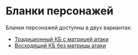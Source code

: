 # Бланки персонажей

Бланки персонажей доступны в двух вариантах:

- [Традиционный КБ с матрицей атаки](https://github.com/Phenomen/ose/raw/master/docs/assets/pdf/Old-School_Essentials_-_Character_Sheet_AAC_RU.pdf)
- [Восходящий КБ без матрицы атаки](https://github.com/Phenomen/ose/raw/master/docs/assets/pdf/Old-School_Essentials_-_Character_Sheet_RU.pdf)